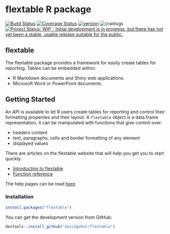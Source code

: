 flextable R package
================

<!-- README.md is generated from README.Rmd. Please edit that file -->
[![Build Status](https://travis-ci.org/davidgohel/flextable.svg?branch=master)](https://travis-ci.org/davidgohel/flextable) [![Coverage Status](https://img.shields.io/codecov/c/github/davidgohel/flextable/master.svg)](https://codecov.io/github/davidgohel/flextable?branch=master) [![version](http://www.r-pkg.org/badges/version/flextable)](http://www.r-pkg.org/pkg/flextable) ![cranlogs](http://cranlogs.r-pkg.org./badges/flextable) [![Project Status: WIP - Initial development is in progress, but there has not yet been a stable, usable release suitable for the public.](http://www.repostatus.org/badges/latest/wip.svg)](http://www.repostatus.org/#wip)

flextable
---------

The flextable package provides a framework for easily create tables for reporting. Tables can be embedded within:

-   R Markdown documents and Shiny web applications.
-   Microsoft Word or PowerPoint documents.

Getting Started
---------------

An API is available to let R users create tables for reporting and control their formatting properties and their layout. A `flextable` object is a data.frame representation, it can be manipulated with functions that give control over:

-   headers content
-   text, paragraphs, cells and border formatting of any element
-   displayed values

There are articles on the flextable website that will help you get you to start quickly:

-   [Introduction to flextable](https://davidgohel.github.io/flextable/articles/overview.html)
-   [Function reference](https://davidgohel.github.io/flextable/reference/index.html)

The help pages can be read [here](https://davidgohel.github.io/flextable).

### Installation

``` r
install.packages("flextable")
```

You can get the development version from GitHub:

``` r
devtools::install_github("davidgohel/flextable")
```
